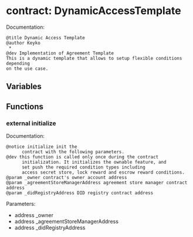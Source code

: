 
# contract: DynamicAccessTemplate

Documentation:
```
@title Dynamic Access Template
@author Keyko
 *
@dev Implementation of Agreement Template
This is a dynamic template that allows to setup flexible conditions depending
on the use case.
```

## Variables


## Functions

### external initialize

Documentation:

```
@notice initialize init the
      contract with the following parameters.
@dev this function is called only once during the contract
      initialization. It initializes the ownable feature, and
      set push the required condition types including
      access secret store, lock reward and escrow reward conditions.
@param _owner contract's owner account address
@param _agreementStoreManagerAddress agreement store manager contract address
@param _didRegistryAddress DID registry contract address
```
Parameters:
* address _owner
* address _agreementStoreManagerAddress
* address _didRegistryAddress
